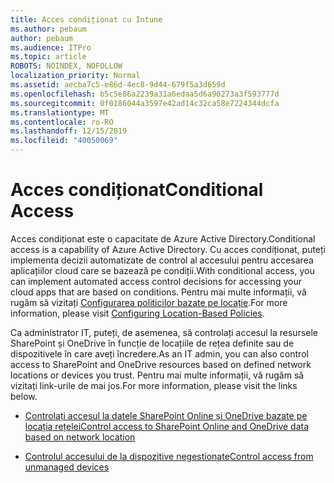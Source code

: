 ```yaml
---
title: Acces condiționat cu Intune
ms.author: pebaum
author: pebaum
ms.audience: ITPro
ms.topic: article
ROBOTS: NOINDEX, NOFOLLOW
localization_priority: Normal
ms.assetid: aecba7c5-e86d-4ec8-9d44-679f5a3d659d
ms.openlocfilehash: b5c5e86a2239a31a6edaa5d6a90273a3f593777d
ms.sourcegitcommit: 0f0186044a3597e42ad14c32ca58e7224344dcfa
ms.translationtype: MT
ms.contentlocale: ro-RO
ms.lasthandoff: 12/15/2019
ms.locfileid: "40050069"
---
```

# <a name="conditional-access"></a><span data-ttu-id="0b5ff-102">Acces condiționat</span><span class="sxs-lookup"><span data-stu-id="0b5ff-102">Conditional Access</span></span>

<span data-ttu-id="0b5ff-103">Acces condiționat este o capacitate de Azure Active Directory.</span><span class="sxs-lookup"><span data-stu-id="0b5ff-103">Conditional access is a capability of Azure Active Directory.</span></span> <span data-ttu-id="0b5ff-104">Cu acces condiționat, puteți implementa decizii automatizate de control al accesului pentru accesarea aplicațiilor cloud care se bazează pe condiții.</span><span class="sxs-lookup"><span data-stu-id="0b5ff-104">With conditional access, you can implement automated access control decisions for accessing your cloud apps that are based on conditions.</span></span> <span data-ttu-id="0b5ff-105">Pentru mai multe informații, vă rugăm să vizitați [Configurarea politicilor bazate pe locație](https://docs.microsoft.com/azure/active-directory/conditional-access/overview).</span><span class="sxs-lookup"><span data-stu-id="0b5ff-105">For more information, please visit [Configuring Location-Based Policies](https://docs.microsoft.com/azure/active-directory/conditional-access/overview).</span></span>

<span data-ttu-id="0b5ff-106">Ca administrator IT, puteți, de asemenea, să controlați accesul la resursele SharePoint și OneDrive în funcție de locațiile de rețea definite sau de dispozitivele în care aveți încredere.</span><span class="sxs-lookup"><span data-stu-id="0b5ff-106">As an IT admin, you can also control access to SharePoint and OneDrive resources based on defined network locations or devices you trust.</span></span> <span data-ttu-id="0b5ff-107">Pentru mai multe informații, vă rugăm să vizitați link-urile de mai jos.</span><span class="sxs-lookup"><span data-stu-id="0b5ff-107">For more information, please visit the links below.</span></span>

- [<span data-ttu-id="0b5ff-108">Controlați accesul la datele SharePoint Online și OneDrive bazate pe locația rețelei</span><span class="sxs-lookup"><span data-stu-id="0b5ff-108">Control access to SharePoint Online and OneDrive data based on network location</span></span>](https://docs.microsoft.com/sharepoint/control-access-based-on-network-location)

- [<span data-ttu-id="0b5ff-109">Controlul accesului de la dispozitive negestionate</span><span class="sxs-lookup"><span data-stu-id="0b5ff-109">Control access from unmanaged devices</span></span>](https://docs.microsoft.com/sharepoint/control-access-from-unmanaged-devices)

